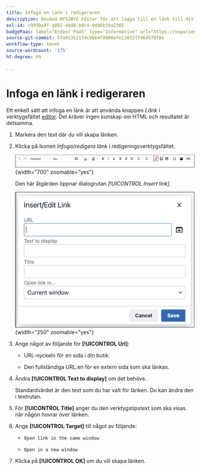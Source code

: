 ```yaml
---
title: Infoga en länk i redigeraren
description: Använd WYSIWYG Editor för att lägga till en länk till ditt innehåll
exl-id: c9930a4f-a082-4bd8-b0c4-9d86b59a2365
badgePaas: label="Endast PaaS" type="Informative" url="https://experienceleague.adobe.com/sv/docs/commerce/user-guides/product-solutions" tooltip="Gäller endast Adobe Commerce i molnprojekt (Adobe-hanterad PaaS-infrastruktur) och lokala projekt."
source-git-commit: 57a913b21f4cbbb4f0800afe13012ff46d578f8e
workflow-type: tm+mt
source-wordcount: '175'
ht-degree: 0%

---
```


# Infoga en länk i redigeraren

Ett enkelt sätt att infoga en länk är att använda knappen _Länk_ i verktygsfältet [editor](editor.md). Det kräver ingen kunskap om HTML och resultatet är detsamma.

1. Markera den text där du vill skapa länken.

1. Klicka på ikonen _Infoga/redigera länk_ i redigeringsverktygsfältet.

   ![Redigerarens verktygsfält - Infoga länk](./assets/editor-toolbar-link-button.png){width="700" zoomable="yes"}

   Den här åtgärden öppnar dialogrutan _[!UICONTROL Insert link]_.

   ![Redigeraren - dialogrutan Infoga länk](./assets/editor-dialog-insert-link.png){width="250" zoomable="yes"}

1. Ange något av följande för **[!UICONTROL Url]**:

   - URL-nyckeln för en sida i din butik.

   - Den fullständiga URL:en för en extern sida som ska länkas.

1. Ändra **[!UICONTROL Text to display]** om det behövs.

   Standardvärdet är den text som du har valt för länken. Du kan ändra den i textrutan.

1. För **[!UICONTROL Title]** anger du den verktygstipstext som ska visas när någon hovrar över länken.

1. Ange **[!UICONTROL Target]** till något av följande:

   - `Open link in the same window`

   - `Open in a new window`

1. Klicka på **[!UICONTROL OK]** om du vill skapa länken.
